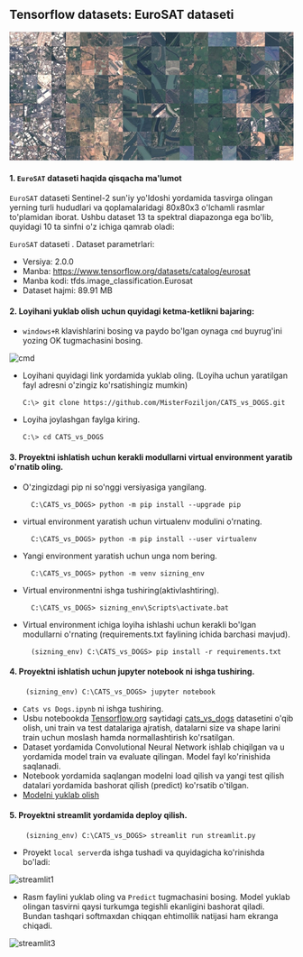 ## Tensorflow datasets: EuroSAT dataseti

<p align="center">
  <img src="https://github.com/MisterFoziljon/EuroSAT/blob/main/rasmlar/Eurosat.jpg" />
</p>

#### 1. ```EuroSAT``` dataseti haqida qisqacha ma'lumot
```EuroSAT``` dataseti Sentinel-2 sun'iy yo'ldoshi yordamida tasvirga olingan yerning turli hududlari va qoplamalaridagi 80x80x3 
o'lchamli rasmlar to'plamidan iborat. Ushbu dataset 13 ta spektral diapazonga ega bo'lib, quyidagi 10 ta sinfni o'z ichiga qamrab oladi:


```EuroSAT``` dataseti . Dataset parametrlari:

* Versiya: 2.0.0 
* Manba: https://www.tensorflow.org/datasets/catalog/eurosat
* Manba kodi: tfds.image_classification.Eurosat
* Dataset hajmi: 89.91 MB 

#### 2. Loyihani yuklab olish uchun quyidagi ketma-ketlikni bajaring:
  * `windows+R` klavishlarini bosing va paydo bo'lgan oynaga `cmd` buyrug'ini yozing OK tugmachasini bosing.
  
  ![cmd](https://github.com/MisterFoziljon/Fashion-MNIST/blob/main/rasmlar/cmd.png)

  * Loyihani quyidagi link yordamida yuklab oling. (Loyiha uchun yaratilgan fayl adresni o'zingiz ko'rsatishingiz mumkin)

        C:\> git clone https://github.com/MisterFoziljon/CATS_vs_DOGS.git

  * Loyiha joylashgan faylga kiring.
         
        C:\> cd CATS_vs_DOGS


#### 3. Proyektni ishlatish uchun kerakli modullarni virtual environment yaratib o'rnatib oling.
* O'zingizdagi pip ni so'nggi versiyasiga yangilang.

        C:\CATS_vs_DOGS> python -m pip install --upgrade pip
        
* virtual environment yaratish uchun virtualenv modulini o'rnating.
        
        C:\CATS_vs_DOGS> python -m pip install --user virtualenv

* Yangi environment yaratish uchun unga nom bering.
        
        C:\CATS_vs_DOGS> python -m venv sizning_env
        
* Virtual environmentni ishga tushiring(aktivlashtiring).
        
        C:\CATS_vs_DOGS> sizning_env\Scripts\activate.bat
        
* Virtual environment ichiga loyiha ishlashi uchun kerakli bo'lgan modullarni o'rnating (requirements.txt faylining ichida barchasi mavjud).
        
        (sizning_env) C:\CATS_vs_DOGS> pip install -r requirements.txt


#### 4. Proyektni ishlatish uchun jupyter notebook ni ishga tushiring.

        (sizning_env) C:\CATS_vs_DOGS> jupyter notebook
        
  * ```Cats vs Dogs.ipynb``` ni ishga tushiring. 
  * Usbu notebookda [Tensorflow.org](https://www.tensorflow.org/) saytidagi [cats_vs_dogs](https://www.tensorflow.org/datasets/catalog/cats_vs_dogs?hl=ru) datasetini o'qib olish, uni train va test datalariga ajratish, datalarni size va shape larini train uchun moslash hamda normallashtirish ko'rsatilgan. 
  * Dataset yordamida Convolutional Neural Network ishlab chiqilgan va u yordamida model train va evaluate qilingan. Model fayl ko'rinishida saqlanadi. 
  * Notebook yordamida saqlangan modelni load qilish va yangi test qilish datalari yordamida bashorat qilish (predict) ko'rsatib o'tilgan. 
  * [Modelni yuklab olish](https://drive.google.com/drive/folders/1xEv6qVREdSjaw07oVx-wjVCKkymufu2g?usp=share_link)
 

#### 5. Proyektni streamlit yordamida deploy qilish.

        (sizning_env) C:\CATS_vs_DOGS> streamlit run streamlit.py

  * Proyekt ```local server```da ishga tushadi va quyidagicha ko'rinishda bo'ladi:


![streamlit1](https://github.com/MisterFoziljon/CATS_vs_DOGS/blob/main/rasmlar/streamlit1.png)
  
  * Rasm faylini yuklab oling va ```Predict``` tugmachasini bosing. Model yuklab olingan tasvirni qaysi turkumga tegishli ekanligini bashorat qiladi. Bundan tashqari softmaxdan chiqqan ehtimollik natijasi ham ekranga chiqadi.


![streamlit3](https://github.com/MisterFoziljon/CATS_vs_DOGS/blob/main/rasmlar/streamlit2.png)
